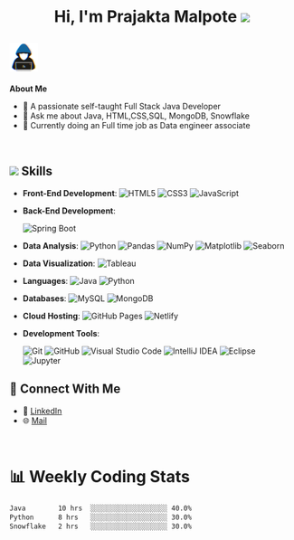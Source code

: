 <h1 align="center"><b>Hi, I'm Prajakta Malpote</b> <img src="https://media.giphy.com/media/hvRJCLFzcasrR4ia7z/giphy.gif" width="35"></h1>


## <picture><img src = "https://raw.githubusercontent.com/b1ink0/b1ink0/main/assets/about_me.gif" width = 50px></picture> 

**About Me**


- 🔭 A passionate self-taught Full Stack Java Developer
- 💬 Ask me about Java, HTML,CSS,SQL, MongoDB, Snowflake
- 🌱 Currently doing an Full time job as Data engineer associate

<br>

## <img src="https://media2.giphy.com/media/QssGEmpkyEOhBCb7e1/giphy.gif?cid=ecf05e47a0n3gi1bfqntqmob8g9aid1oyj2wr3ds3mg700bl&rid=giphy.gif" width="25"> **Skills**

<p align="center">
  
- **Front-End Development**:
  ![HTML5](https://img.shields.io/badge/HTML5%20-%23E34F26.svg?style=for-the-badge&logo=html5&logoColor=white)
  ![CSS3](https://img.shields.io/badge/CSS%20-%231572B6.svg?style=for-the-badge&logo=css3&logoColor=white)
  ![JavaScript](https://img.shields.io/badge/JavaScript%20-%23F7DF1E.svg?style=for-the-badge&logo=javascript&logoColor=black)


- **Back-End Development**:

  ![Spring Boot](https://img.shields.io/badge/Spring%20Boot-%236DB33F.svg?style=for-the-badge&logo=spring-boot&logoColor=white)


- **Data Analysis**:
  ![Python](https://img.shields.io/badge/Python-%2314354C.svg?style=for-the-badge&logo=python&logoColor=white)
  ![Pandas](https://img.shields.io/badge/Pandas-%231DAA00.svg?style=for-the-badge&logo=pandas&logoColor=white)
  ![NumPy](https://img.shields.io/badge/NumPy-%23013243.svg?style=for-the-badge&logo=numpy&logoColor=white)
  ![Matplotlib](https://img.shields.io/badge/Matplotlib-%230C4C1A.svg?style=for-the-badge&logo=matplotlib&logoColor=white)
  ![Seaborn](https://img.shields.io/badge/Seaborn-%230E4F73.svg?style=for-the-badge&logo=seaborn&logoColor=white)

- **Data Visualization**:
  ![Tableau](https://img.shields.io/badge/Power%20BI-%23F2C94C.svg?style=for-the-badge&logo=powerbi&logoColor=black)

- **Languages**:
  ![Java](https://img.shields.io/badge/JAVA%20-%2300599C.svg?style=for-the-badge&logo=java&logoColor=white)
  ![Python](https://img.shields.io/badge/Python%20-%2314354C.svg?style=for-the-badge&logo=python&logoColor=white)

- **Databases**:
  ![MySQL](https://img.shields.io/badge/MySQL-%2300f.svg?style=for-the-badge&logo=mysql&logoColor=white)
  ![MongoDB](https://img.shields.io/badge/MongoDB-%2347A248.svg?style=for-the-badge&logo=mongodb&logoColor=white)


- **Cloud Hosting**:
  ![GitHub Pages](https://img.shields.io/badge/GitHub%20Pages-%23327FC7.svg?style=for-the-badge&logo=github&logoColor=white&color=black)
  ![Netlify](https://img.shields.io/badge/netlify%20-%231572B6.svg?style=for-the-badge&logo=netlify&logoColor=white&color=black)

- **Development Tools**:

  ![Git](https://img.shields.io/badge/git-%23F05033.svg?style=for-the-badge&logo=git&logoColor=white)
  ![GitHub](https://img.shields.io/badge/github-%23121011.svg?style=for-the-badge&logo=github&logoColor=white)
  ![Visual Studio Code](https://img.shields.io/badge/Visual%20Studio%20Code-0078d7.svg?style=for-the-badge&logo=visual-studio-code&logoColor=white)
  ![IntelliJ IDEA](https://img.shields.io/badge/IntelliJ%20IDEA-000000.svg?style=for-the-badge&logo=intellijidea&logoColor=white)
  ![Eclipse](https://img.shields.io/badge/Eclipse-2C2255?style=for-the-badge&logo=eclipse&logoColor=white)
  ![Jupyter](https://img.shields.io/badge/Jupyter-%23F37626.svg?style=for-the-badge&logo=jupyter&logoColor=white)

</p>



## 💬 Connect With Me

- 💼 [LinkedIn](https://www.linkedin.com/in/prajakta-malpote-4b9b1917b/)
- 🌐 [Mail](prajaktamalpote@gmail.com)

<br>

# 📊 Weekly Coding Stats
<!--START_SECTION:waka-->
```text
Java        10 hrs  ░░░░░░░░░░░░░░░░░░░ 40.0%
Python      8 hrs   ░░░░░░░░░░░░░░░░░░░ 30.0%
Snowflake   2 hrs   ░░░░░░░░░░░░░░░░░░░ 30.0%
